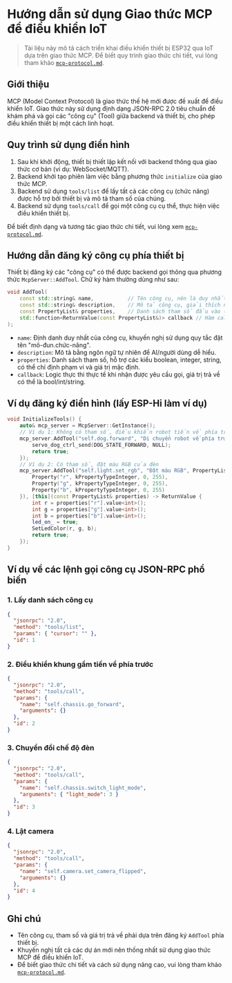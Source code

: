 # Hướng dẫn sử dụng Giao thức MCP để điều khiển IoT

> Tài liệu này mô tả cách triển khai điều khiển thiết bị ESP32 qua IoT dựa trên giao thức MCP. Để biết quy trình giao thức chi tiết, vui lòng tham khảo [`mcp-protocol.md`](./mcp-protocol.md).

## Giới thiệu

MCP (Model Context Protocol) là giao thức thế hệ mới được đề xuất để điều khiển IoT. Giao thức này sử dụng định dạng JSON-RPC 2.0 tiêu chuẩn để khám phá và gọi các "công cụ" (Tool) giữa backend và thiết bị, cho phép điều khiển thiết bị một cách linh hoạt.

## Quy trình sử dụng điển hình

1. Sau khi khởi động, thiết bị thiết lập kết nối với backend thông qua giao thức cơ bản (ví dụ: WebSocket/MQTT).
2. Backend khởi tạo phiên làm việc bằng phương thức `initialize` của giao thức MCP.
3. Backend sử dụng `tools/list` để lấy tất cả các công cụ (chức năng) được hỗ trợ bởi thiết bị và mô tả tham số của chúng.
4. Backend sử dụng `tools/call` để gọi một công cụ cụ thể, thực hiện việc điều khiển thiết bị.

Để biết định dạng và tương tác giao thức chi tiết, vui lòng xem [`mcp-protocol.md`](./mcp-protocol.md).

## Hướng dẫn đăng ký công cụ phía thiết bị

Thiết bị đăng ký các "công cụ" có thể được backend gọi thông qua phương thức `McpServer::AddTool`. Chữ ký hàm thường dùng như sau:

```cpp
void AddTool(
    const std::string& name,           // Tên công cụ, nên là duy nhất và có cấu trúc, ví dụ: self.dog.forward
    const std::string& description,    // Mô tả công cụ, giải thích ngắn gọn chức năng để mô hình lớn dễ hiểu
    const PropertyList& properties,    // Danh sách tham số đầu vào (có thể rỗng), hỗ trợ các kiểu: boolean, integer, string
    std::function<ReturnValue(const PropertyList&)> callback // Hàm callback được thực thi khi công cụ được gọi
);
```
- `name`: Định danh duy nhất của công cụ, khuyến nghị sử dụng quy tắc đặt tên "mô-đun.chức-năng".
- `description`: Mô tả bằng ngôn ngữ tự nhiên để AI/người dùng dễ hiểu.
- `properties`: Danh sách tham số, hỗ trợ các kiểu boolean, integer, string, có thể chỉ định phạm vi và giá trị mặc định.
- `callback`: Logic thực thi thực tế khi nhận được yêu cầu gọi, giá trị trả về có thể là bool/int/string.

## Ví dụ đăng ký điển hình (lấy ESP-Hi làm ví dụ)

```cpp
void InitializeTools() {
    auto& mcp_server = McpServer::GetInstance();
    // Ví dụ 1: Không có tham số, điều khiển robot tiến về phía trước
    mcp_server.AddTool("self.dog.forward", "Di chuyển robot về phía trước", PropertyList(), [this](const PropertyList&) -> ReturnValue {
        servo_dog_ctrl_send(DOG_STATE_FORWARD, NULL);
        return true;
    });
    // Ví dụ 2: Có tham số, đặt màu RGB của đèn
    mcp_server.AddTool("self.light.set_rgb", "Đặt màu RGB", PropertyList({
        Property("r", kPropertyTypeInteger, 0, 255),
        Property("g", kPropertyTypeInteger, 0, 255),
        Property("b", kPropertyTypeInteger, 0, 255)
    }), [this](const PropertyList& properties) -> ReturnValue {
        int r = properties["r"].value<int>();
        int g = properties["g"].value<int>();
        int b = properties["b"].value<int>();
        led_on_ = true;
        SetLedColor(r, g, b);
        return true;
    });
}
```

## Ví dụ về các lệnh gọi công cụ JSON-RPC phổ biến

### 1. Lấy danh sách công cụ
```json
{
  "jsonrpc": "2.0",
  "method": "tools/list",
  "params": { "cursor": "" },
  "id": 1
}
```

### 2. Điều khiển khung gầm tiến về phía trước
```json
{
  "jsonrpc": "2.0",
  "method": "tools/call",
  "params": {
    "name": "self.chassis.go_forward",
    "arguments": {}
  },
  "id": 2
}
```

### 3. Chuyển đổi chế độ đèn
```json
{
  "jsonrpc": "2.0",
  "method": "tools/call",
  "params": {
    "name": "self.chassis.switch_light_mode",
    "arguments": { "light_mode": 3 }
  },
  "id": 3
}
```

### 4. Lật camera
```json
{
  "jsonrpc": "2.0",
  "method": "tools/call",
  "params": {
    "name": "self.camera.set_camera_flipped",
    "arguments": {}
  },
  "id": 4
}
```

## Ghi chú
- Tên công cụ, tham số và giá trị trả về phải dựa trên đăng ký `AddTool` phía thiết bị.
- Khuyến nghị tất cả các dự án mới nên thống nhất sử dụng giao thức MCP để điều khiển IoT.
- Để biết giao thức chi tiết và cách sử dụng nâng cao, vui lòng tham khảo [`mcp-protocol.md`](./mcp-protocol.md).
